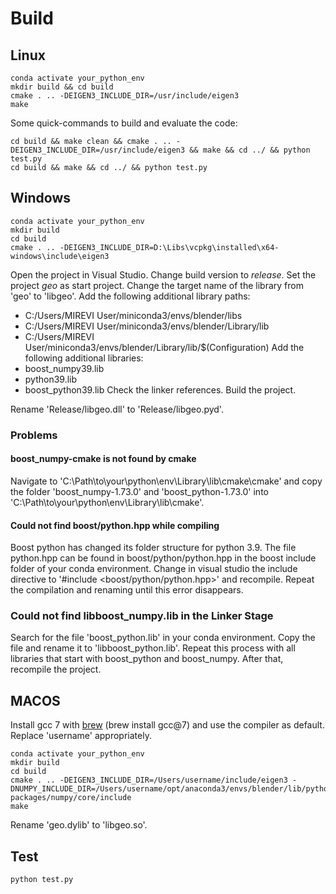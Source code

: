 # Build

## Linux

```
conda activate your_python_env
mkdir build && cd build
cmake . .. -DEIGEN3_INCLUDE_DIR=/usr/include/eigen3
make
```

Some quick-commands to build and evaluate the code:
```
cd build && make clean && cmake . .. -DEIGEN3_INCLUDE_DIR=/usr/include/eigen3 && make && cd ../ && python test.py
cd build && make && cd ../ && python test.py
```

## Windows

```
conda activate your_python_env
mkdir build 
cd build
cmake . .. -DEIGEN3_INCLUDE_DIR=D:\Libs\vcpkg\installed\x64-windows\include\eigen3
```

Open the project in Visual Studio. Change build version to *release*. Set the project *geo* as start project. Change the target name of the library from 'geo' to 'libgeo'. Add the following additional library paths: 
* C:/Users/MIREVI User/miniconda3/envs/blender/libs
* C:/Users/MIREVI User/miniconda3/envs/blender/Library/lib
* C:/Users/MIREVI User/miniconda3/envs/blender/Library/lib/$(Configuration)
Add the following additional libraries: 
* boost_numpy39.lib
* python39.lib
* boost_python39.lib
Check the linker references. Build the project. 

Rename 'Release/libgeo.dll' to 'Release/libgeo.pyd'.

### Problems

#### boost_numpy-cmake is not found by cmake

Navigate to 'C:\Path\to\your\python\env\Library\lib\cmake\cmake' and copy the folder 'boost_numpy-1.73.0' and 'boost_python-1.73.0' into 'C:\Path\to\your\python\env\Library\lib\cmake'.

#### Could not find boost/python.hpp while compiling

Boost python has changed its folder structure for python 3.9. The file python.hpp can be found in boost/python/python.hpp in the boost include folder of your conda environment. Change in visual studio the include directive to '#include <boost/python/python.hpp>' and recompile. Repeat the compilation and renaming until this error disappears. 

### Could not find libboost_numpy.lib in the Linker Stage

Search for the file 'boost_python.lib' in your conda environment. Copy the file and rename it to 'libboost_python.lib'. Repeat this process with all libraries that start with boost_python and boost_numpy. After that, recompile the project. 

## MACOS

Install gcc 7 with [brew](https://brew.sh/) (brew install gcc@7) and use the compiler as default. Replace 'username' appropriately. 

```
conda activate your_python_env
mkdir build 
cd build
cmake . .. -DEIGEN3_INCLUDE_DIR=/Users/username/include/eigen3 -DNUMPY_INCLUDE_DIR=/Users/username/opt/anaconda3/envs/blender/lib/python3.8/site-packages/numpy/core/include
make
```

Rename 'geo.dylib' to 'libgeo.so'.

## Test

```
python test.py
```